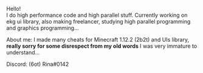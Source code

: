 Hello!  
I do high performance code and high parallel stuff.
Currently working on ekg ui library, also making freelancer, studying high parallel programming and graphics programming...

About me:
I made many cheats for Minecraft 1.12.2 (2b2t) and UIs library, **really sorry for some disrespect from my old words** I was very immature to understand...

Discord: (6ot) Rina#0142
